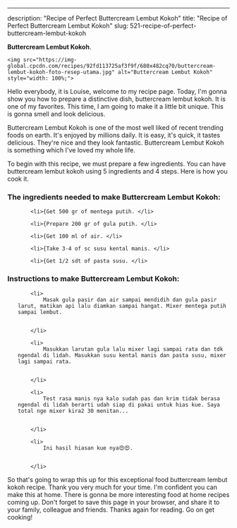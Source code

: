 ---
description: "Recipe of Perfect Buttercream Lembut Kokoh"
title: "Recipe of Perfect Buttercream Lembut Kokoh"
slug: 521-recipe-of-perfect-buttercream-lembut-kokoh

<p>
	<strong>Buttercream Lembut Kokoh</strong>. 
	
</p>
<p>
	
	<img src="https://img-global.cpcdn.com/recipes/92fd113725af3f9f/680x482cq70/buttercream-lembut-kokoh-foto-resep-utama.jpg" alt="Buttercream Lembut Kokoh" style="width: 100%;">
	
	
</p>
<p>
	Hello everybody, it is Louise, welcome to my recipe page. Today, I'm gonna show you how to prepare a distinctive dish, buttercream lembut kokoh. It is one of my favorites. This time, I am going to make it a little bit unique. This is gonna smell and look delicious.
</p>
	
<p>
	Buttercream Lembut Kokoh is one of the most well liked of recent trending foods on earth. It's enjoyed by millions daily. It is easy, it's quick, it tastes delicious. They're nice and they look fantastic. Buttercream Lembut Kokoh is something which I've loved my whole life.
</p>
<p>
	
</p>

<p>
To begin with this recipe, we must prepare a few ingredients. You can have buttercream lembut kokoh using 5 ingredients and 4 steps. Here is how you cook it.
</p>

<h3>The ingredients needed to make Buttercream Lembut Kokoh:</h3>

<ol>
	
		<li>{Get 500 gr of mentega putih. </li>
	
		<li>{Prepare 200 gr of gula putih. </li>
	
		<li>{Get 100 ml of air. </li>
	
		<li>{Take 3-4 of sc susu kental manis. </li>
	
		<li>{Get 1/2 sdt of pasta susu. </li>
	
</ol>
<p>
	
</p>

<h3>Instructions to make Buttercream Lembut Kokoh:</h3>

<ol>
	
		<li>
			Masak gula pasir dan air sampai mendidih dan gula pasir larut, matikan api lalu diamkan sampai hangat. Mixer mentega putih sampai lembut.
			
			
		</li>
	
		<li>
			Masukkan larutan gula lalu mixer lagi sampai rata dan tdk ngendal di lidah. Masukkan susu kental manis dan pasta susu, mixer lagi sampai rata.
			
			
		</li>
	
		<li>
			Test rasa manis nya kalo sudah pas dan krim tidak berasa ngendal di lidah berarti udah siap di pakai untuk hias kue. Saya total nge mixer kira2 30 menitan...
			
			
		</li>
	
		<li>
			Ini hasil hiasan kue nya😍😍.
			
			
		</li>
	
</ol>

<p>
	
</p>

<p>
	So that's going to wrap this up for this exceptional food buttercream lembut kokoh recipe. Thank you very much for your time. I'm confident you can make this at home. There is gonna be more interesting food at home recipes coming up. Don't forget to save this page in your browser, and share it to your family, colleague and friends. Thanks again for reading. Go on get cooking!
</p>
